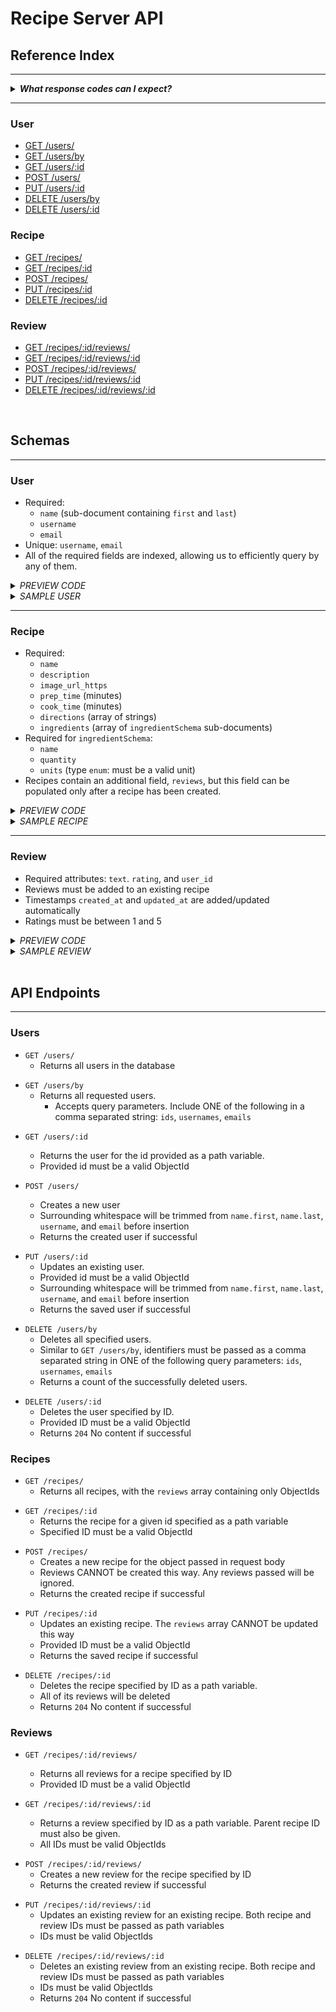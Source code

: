 <!-- Maintainer:     Ryan Young -->
<!-- Last Modified:  Feb 21, 2022 -->
# Recipe Server API

## Reference Index
---

<details>
  <summary><i><b>What response codes can I expect?</b></i></summary>
	
- `200` Request succeeded
- `201` Resource created
- `204` No content (returned when resource removed successfully)
- `404` Requested resource not found
- `400` Bad request/invalid parameters
- `500` Server error

</details>

---

### User
- [GET /users/](#users_get_all)
- [GET /users/by](#users_get_by)
- [GET /users/:id](#users_get)
- [POST /users/](#users_post)
- [PUT /users/:id](#users_put)
- [DELETE /users/by](#users_delete_by)
- [DELETE /users/:id](#users_delete)

### Recipe
- [GET /recipes/](#recipes_get_all)
- [GET /recipes/:id](#recipes_get)
- [POST /recipes/](#recipes_post)
- [PUT /recipes/:id](#recipes_put)
- [DELETE /recipes/:id](#recipes_delete)

### Review
- [GET /recipes/:id/reviews/](#reviews_get_all)
- [GET /recipes/:id/reviews/:id](#reviews_get)
- [POST /recipes/:id/reviews/](#reviews_post)
- [PUT /recipes/:id/reviews/:id](#reviews_put)
- [DELETE /recipes/:id/reviews/:id](#reviews_delete)

<br>

## Schemas
---
### User
- Required:
	- `name` (sub-document containing `first` and `last`)
	- `username`
	- `email`
- Unique: `username`, `email`
- All of the required fields are indexed, allowing us to efficiently query by any of them.

<details>
  <summary><i>PREVIEW CODE</i></summary>

```javascript
let userSchema = Schema({
    name : {
        type : fullNameSchema,
        required : true
    },
    username : {
        type : String,
        required : true,
        unique : true,
        index : true // So we can find by username
    },
    email : {
        type : String,
        required : true,
        unique : true,
        index : true // So we can find by email
    }
}, { // OPTIONS
    timestamps : {
        createdAt : 'created_at',
        updatedAt : 'updated_at'
    }
});

let fullNameSchema = Schema({
    first : {
        type : String,
        required : true,
        index : true // So we can quickly search by name
    },
    last : {
        type : String,
        required : true,
        index : true // So we can quickly search by name
    }
}, { // OPTIONS
    _id : false
});
```
</details>

<details>
  <summary><i>SAMPLE USER</i></summary>

```javascript
{
    "_id": "6214288a10738a5371d5f051",
    "name": {
        "first": "Jerry",
        "last": "Smith"
    },
    "username": "bsmith12",
    "email": "example@email.com",
    "created_at": "2022-02-22T00:04:26.854Z",
    "updated_at": "2022-02-22T00:04:26.854Z"
}
```
</details>

---

### Recipe
- Required:
	- `name`
	- `description`
	- `image_url_https`
	- `prep_time` (minutes)
	- `cook_time` (minutes)
	- `directions` (array of strings)
	- `ingredients` (array of `ingredientSchema` sub-documents)
- Required for `ingredientSchema`:
	- `name`
	- `quantity`
	- `units` (type `enum`: must be a valid unit)
- Recipes contain an additional field, `reviews`, but this field can be populated only after a recipe has been created.

<details>
  <summary><i>PREVIEW CODE</i></summary>

```javascript
let recipeSchema = Schema({

    name : {
        type : String,
        required : true
    },
    description : {
        type : String,
        required : true
    },
    image_url_https : {
        type : String,
        required : true
    },
    prep_time : {
        type : Number,
        required : true
    },
    cook_time : {
        type : Number,
        required : true
    },
    directions : {
        type : [ String ],
        required : true
    },
    ingredients : {
        type : [ ingredientSchema ],
        required : true
    },
    reviews : {
        type : [{
            type : Schema.Types.ObjectId,
            ref : 'Review'
        }],
        required : true
    }
}, { // OPTIONS
    timestamps : {
        createdAt : 'created_at',
        updatedAt : 'updated_at'
    }
});

let ingredientSchema = Schema({

    name : {
        type : String,
        required : true
    },
    quantity : {
        type : Number
    },
    units : {
        type: String,
        enum : ['oz', 'fl. oz', 'ml', 'l',
            'tsp', 'tbsp', 'mg', 'g',
            'kg', 'lb', 'qt', 'pt',
            'gal', 'doz', 'cup'
        ]
    }
}, {
    _id : false
});
```
</details>

<details>
  <summary><i>SAMPLE RECIPE</i></summary>

```javascript
{
    "_id": "6214288a10738a5371d5f051",
    "name": "Smoked Salmon",
    "description": "This is a really good recipe.",
    "image_url_https": "https://pbs.recmg.com/media/FLlqGeGUYAAI0rz.jpg",
    "prep_time": 10,
    "cook_time": 5,
    "directions": [
        "Do this",
        "then do this",
    ],
    "ingredients": [
        {
            "name": "salt",
            "quantity": 5,
            "units": "tsp"
        },
        {
            "name": "pepper",
            "quantity": 6,
            "units": "lbs"
        }
    ],
    "reviews": [],
    "created_at": "2022-02-22T00:04:26.854Z",
    "updated_at": "2022-02-22T00:04:26.854Z"
}

```
</details>

---

### Review
- Required attributes: `text`. `rating`, and `user_id`
- Reviews must be added to an existing recipe
- Timestamps `created_at` and `updated_at` are added/updated automatically
- Ratings must be between 1 and 5

<details>
  <summary><i>PREVIEW CODE</i></summary>

```javascript
let reviewSchema = Schema({

    text : {
        type : String,
        required : true
    },
    rating : {
        type : Number,
        required : true,
        min : 1,
        max : 5
    },
    user_id : {
        type : Schema.Types.ObjectId,
        ref : 'User',
        required : true
    },
}, { // OPTIONS
    timestamps : {
        createdAt : 'created_at',
        updatedAt : 'updated_at'
    }
});

```
</details>

<details>
  <summary><i>SAMPLE REVIEW</i></summary>

```javascript
{
    "text": "This recipe is amazing!",
    "rating": 5,
    "user_id": "6214288a10738a5371d5f051", 
    "created_at": "2022-02-22T00:04:26.854Z",
    "updated_at": "2022-02-22T00:04:26.854Z"
}
```
</details>

<br>

## API Endpoints

---


### Users

<a name="users_get_all"></a>

- `GET /users/`
	- Returns all users in the database

<a name="users_get_by"></a>


- `GET /users/by`
  - Returns all requested users.  
	- Accepts query parameters. Include ONE of the following in a comma separated string: `ids`, `usernames`, `emails`

<a name="users_get"></a>

- `GET /users/:id`
	- Returns the user for the id provided as a path variable.
	- Provided id must be a valid ObjectId
<a name="users_post"></a>

- `POST /users/`
	- Creates a new user
	- Surrounding whitespace will be trimmed from `name.first`, `name.last`, `username`, and `email` before insertion
  - Returns the created user if successful

<a name="users_put"></a>

- `PUT /users/:id`
	- Updates an existing user.
	- Provided id must be a valid ObjectId
	- Surrounding whitespace will be trimmed from `name.first`, `name.last`, `username`, and `email` before insertion
	- Returns the saved user if successful

<a name="users_delete_by"></a>

- `DELETE /users/by`
	- Deletes all specified users.
	- Similar to `GET /users/by`, identifiers must be passed as a comma separated string in ONE of the following query parameters: `ids`, `usernames`, `emails`
	- Returns a count of the successfully deleted users.

<a name="users_delete"></a>

- `DELETE /users/:id`
	- Deletes the user specified by ID. 
	- Provided ID must be a valid ObjectId
	- Returns `204` No content if successful


### Recipes
<a name="recipes_get_all"></a>

- `GET /recipes/`
	- Returns all recipes, with the `reviews` array containing only ObjectIds

<a name="recipes_get"></a>

- `GET /recipes/:id`
	- Returns the recipe for a given id specified as a path variable
	- Specified ID must be a valid ObjectId

<a name="recipes_post"></a>

- `POST /recipes/`
	- Creates a new recipe for the object passed in request body
	- Reviews CANNOT be created this way. Any reviews passed will be ignored.
	- Returns the created recipe if successful

<a name="recipes_put"></a>

- `PUT /recipes/:id`
	- Updates an existing recipe. The `reviews` array CANNOT be updated this way
	- Provided ID must be a valid ObjectId
	- Returns the saved recipe if successful

<a name="recipes_delete"></a>

- `DELETE /recipes/:id`
	- Deletes the recipe specified by ID as a path variable.
	- All of its reviews will be deleted
	- Returns `204` No content if successful

### Reviews

<a name="reviews_get_all"></a>

- `GET /recipes/:id/reviews/`
	- Returns all reviews for a recipe specified by ID
	- Provided ID must be a valid ObjectId
<a name="reviews_get"></a>

- `GET /recipes/:id/reviews/:id`
	- Returns a review specified by ID as a path variable. Parent recipe ID must also be given.
	- All IDs must be valid ObjectIds

<a name="reviews_post"></a>

- `POST /recipes/:id/reviews/`
	- Creates a new review for the recipe specified by ID
	- Returns the created review if successful

<a name="reviews_put"></a>

- `PUT /recipes/:id/reviews/:id`
	- Updates an existing review for an existing recipe. Both recipe and review IDs must be passed as path variables
	- IDs must be valid ObjectIds

<a name="reviews_delete"></a>

- `DELETE /recipes/:id/reviews/:id`
	- Deletes an existing review from an existing recipe. Both recipe and review IDs must be passed as path variables
	- IDs must be valid ObjectIds
	- Returns `204` No content if successful
